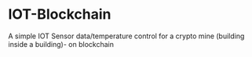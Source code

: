 # IOT-Blockchain
A simple IOT Sensor data/temperature control for a crypto mine (building inside a building)- on blockchain
